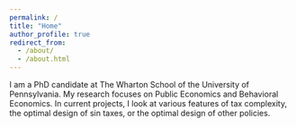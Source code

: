 ```yaml
---
permalink: /
title: "Home"
author_profile: true
redirect_from: 
  - /about/
  - /about.html
---
```


I am a PhD candidate at The Wharton School of the University of Pennsylvania. My research focuses on Public Economics and Behavioral Economics. In current projects, I look at various features of tax complexity, the optimal design of sin taxes, or the optimal design of other policies.
